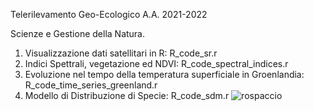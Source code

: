 Telerilevamento Geo-Ecologico A.A. 2021-2022

Scienze e Gestione della Natura. 

1) Visualizzazione dati satellitari in R: R_code_sr.r 
2) Indici Spettrali, vegetazione ed NDVI: R_code_spectral_indices.r
3) Evoluzione nel tempo della temperatura superficiale in Groenlandia: R_code_time_series_greenland.r 
5) Modello di Distribuzione di Specie: R_code_sdm.r 
![rospaccio](https://user-images.githubusercontent.com/63868353/171863501-35896bb0-09d6-404e-9950-c00551d8c5f0.jpg)
